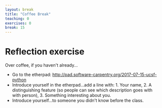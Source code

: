 ```yaml
---
layout: break
title: "Coffee Break"
teaching: 0
exercises: 0
break: 15
---
```

# Reflection exercise

Over coffee, if you haven't already...
* Go to the etherpad: http://pad.software-carpentry.org/2017-07-15-ucsf-python
* Introduce yourself in the etherpad...add a line with: 1. Your name, 2. A distinguishing feature (so people can see which description goes with with person), 3. Something interesting about you.
* Introduce yourself...to someone you didn't know before the class.
